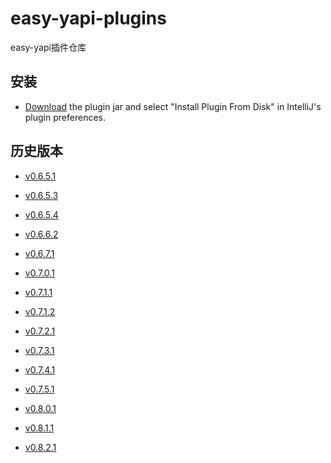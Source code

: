 # easy-yapi-plugins
easy-yapi插件仓库

## 安装

- [Download](https://github.com/tangcent/easy-yapi-plugins/raw/master/idea/easy-yapi.jar) the plugin jar and select "Install Plugin From Disk" in IntelliJ's plugin preferences.

## 历史版本

- [v0.6.5.1](https://github.com/tangcent/easy-yapi-plugins/raw/master/idea/easy-yapi.0.6.5.1.jar)

- [v0.6.5.3](https://github.com/tangcent/easy-yapi-plugins/raw/master/idea/easy-yapi.0.6.5.3.jar)

- [v0.6.5.4](https://github.com/tangcent/easy-yapi-plugins/raw/master/idea/easy-yapi.0.6.5.4.jar)

- [v0.6.6.2](https://github.com/tangcent/easy-yapi-plugins/raw/master/idea/easy-yapi.0.6.6.2.jar)

- [v0.6.7.1](https://github.com/tangcent/easy-yapi-plugins/raw/master/idea/easy-yapi.0.6.7.1.jar)

- [v0.7.0.1](https://github.com/tangcent/easy-yapi-plugins/raw/master/idea/easy-yapi.0.7.0.1.jar)

- [v0.7.1.1](https://github.com/tangcent/easy-yapi-plugins/raw/master/idea/easy-yapi.0.7.1.1.jar)

- [v0.7.1.2](https://github.com/tangcent/easy-yapi-plugins/raw/master/idea/easy-yapi.0.7.1.2.jar)

- [v0.7.2.1](https://github.com/tangcent/easy-yapi-plugins/raw/master/idea/easy-yapi.0.7.2.1.jar)

- [v0.7.3.1](https://github.com/tangcent/easy-yapi-plugins/raw/master/idea/easy-yapi.0.7.3.1.jar)

- [v0.7.4.1](https://github.com/tangcent/easy-yapi-plugins/raw/master/idea/easy-yapi.0.7.4.1.jar)

- [v0.7.5.1](https://github.com/tangcent/easy-yapi-plugins/raw/master/idea/easy-yapi.0.7.5.1.jar)

- [v0.8.0.1](https://github.com/tangcent/easy-yapi-plugins/raw/master/idea/easy-yapi.0.8.0.1.jar)

- [v0.8.1.1](https://github.com/tangcent/easy-yapi-plugins/raw/master/idea/easy-yapi.0.8.1.1.jar)

- [v0.8.2.1](https://github.com/tangcent/easy-yapi-plugins/raw/master/idea/easy-yapi.0.8.2.1.jar)
